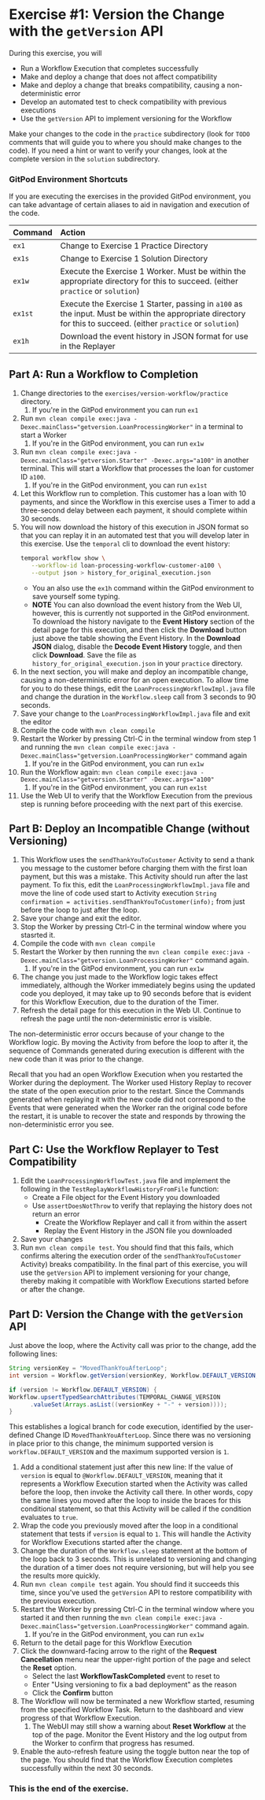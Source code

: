 # Exercise #1: Version the Change with the `getVersion` API

During this exercise, you will

- Run a Workflow Execution that completes successfully
- Make and deploy a change that does not affect compatibility
- Make and deploy a change that breaks compatibility, causing a non-deterministic error
- Develop an automated test to check compatibility with previous executions
- Use the `getVersion` API to implement versioning for the Workflow

Make your changes to the code in the `practice` subdirectory (look for
`TODO` comments that will guide you to where you should make changes to
the code). If you need a hint or want to verify your changes, look at
the complete version in the `solution` subdirectory.

### GitPod Environment Shortcuts

If you are executing the exercises in the provided GitPod environment, you
can take advantage of certain aliases to aid in navigation and execution of
the code.

| Command | Action                                                                                                                                                          |
| :------ | :-------------------------------------------------------------------------------------------------------------------------------------------------------------- |
| `ex1`   | Change to Exercise 1 Practice Directory                                                                                                                         |
| `ex1s`  | Change to Exercise 1 Solution Directory                                                                                                                         |
| `ex1w`  | Execute the Exercise 1 Worker. Must be within the appropriate directory for this to succeed. (either `practice` or `solution`)                                  |
| `ex1st` | Execute the Exercise 1 Starter, passing in `a100` as the input. Must be within the appropriate directory for this to succeed. (either `practice` or `solution`) |
| `ex1h`  | Download the event history in JSON format for use in the Replayer                                                                                               |

## Part A: Run a Workflow to Completion

1. Change directories to the `exercises/version-workflow/practice` directory.
   1. If you're in the GitPod environment you can run `ex1`
1. Run `mvn clean compile exec:java -Dexec.mainClass="getversion.LoanProcessingWorker"`
   in a terminal to start a Worker
   1. If you're in the GitPod environment, you can run `ex1w`
1. Run `mvn clean compile exec:java -Dexec.mainClass="getversion.Starter" -Dexec.args="a100"`
   in another terminal. This will start a Workflow that processes the loan for
   customer ID `a100`.
   1. If you're in the GitPod environment, you can run `ex1st`
1. Let this Workflow run to completion. This customer has a loan
   with 10 payments, and since the Workflow in this exercise uses
   a Timer to add a three-second delay between each payment, it
   should complete within 30 seconds.
1. You will now download the history of this execution in JSON
   format so that you can replay it in an automated test that
   you will develop later in this exercise. Use the `temporal` cli to
   download the event history:
   ```bash
   temporal workflow show \
      --workflow-id loan-processing-workflow-customer-a100 \
      --output json > history_for_original_execution.json
   ```
   - You an also use the `ex1h` command within the GitPod environment to save yourself some typing.
   - **NOTE** You can also download the event history from the Web UI, however, this
     is currently not supported in the GitPod environment. To download the
     history navigate to the **Event History** section
   of the detail page for this execution, and then click the
   **Download** button just above the table showing the Event History.
   In the **Download JSON** dialog, disable the
   **Decode Event History** toggle, and then click **Download**. Save
   the file as `history_for_original_execution.json` in your
   `practice` directory.
1. In the next section, you will make and deploy an incompatible
   change, causing a non-deterministic error for an open execution.
   To allow time for you to do these things, edit the `LoanProcessingWorkflowImpl.java`
   file and change the duration in the `Workflow.sleep` call from
   3 seconds to 90 seconds.
1. Save your change to the `LoanProcessingWorkflowImpl.java` file and exit the editor
1. Compile the code with `mvn clean compile`
1. Restart the Worker by pressing Ctrl-C in the terminal window
   from step 1 and running the `mvn clean compile exec:java -Dexec.mainClass="getversion.LoanProcessingWorker"` command again
   1. If you're in the GitPod environment, you can run `ex1w`
1. Run the Workflow again: `mvn clean compile exec:java -Dexec.mainClass="getversion.Starter" -Dexec.args="a100"`
   1. If you're in the GitPod environment, you can run `ex1st`
1. Use the Web UI to verify that the Workflow Execution from the
   previous step is running before proceeding with the next part
   of this exercise.

## Part B: Deploy an Incompatible Change (without Versioning)

1. This Workflow uses the `sendThankYouToCustomer` Activity to
   send a thank you message to the customer before charging
   them with the first loan payment, but this was a mistake.
   This Activity should run after the last payment. To fix this, edit the `LoanProcessingWorkflowImpl.java`
   file and move the line of code used start to Activity execution
   `String confirmation = activities.sendThankYouToCustomer(info);` from just
   before the loop to just after the loop.
1. Save your change and exit the editor.
1. Stop the Worker by pressing Ctrl-C in the terminal window where you stasrted it.
1. Compile the code with `mvn clean compile`
1. Restart the Worker by then running the
   `mvn clean compile exec:java -Dexec.mainClass="getversion.LoanProcessingWorker"` command again.
   1. If you're in the GitPod environment, you can run `ex1w`
1. The change you just made to the Workflow logic takes effect immediately, although
   the Worker immediately begins using the updated code you
   deployed, it may take up to 90 seconds before that is
   evident for this Workflow Execution, due to the duration of
   the Timer.
1. Refresh the detail page for this execution in the Web UI.
   Continue to refresh the page until the non-deterministic
   error is visible.

The non-deterministic error occurs because of your change to the
Workflow logic. By moving the Activity from before the loop to after
it, the sequence of Commands generated during execution is different
with the new code than it was prior to the change.

Recall that you had an open Workflow Execution when you restarted the
Worker during the deployment. The Worker used History Replay to
recover the state of the open execution prior to the restart. Since
the Commands generated when replaying it with the new code did not
correspond to the Events that were generated when the Worker ran the
original code before the restart, it is unable to recover the state
and responds by throwing the non-deterministic error you see.

## Part C: Use the Workflow Replayer to Test Compatibility

1. Edit the `LoanProcessingWorkflowTest.java` file and implement the following
   in the `TestReplayWorkflowHistoryFromFile` function:
   - Create a File object for the Event History you downloaded
   - Use `assertDoesNotThrow` to verify that replaying the history
     does not return an error
     - Create the Workflow Replayer and call it from within the assert
     - Replay the Event History in the JSON file you downloaded
2. Save your changes
3. Run `mvn clean compile test`. You should find that this fails, which confirms
   altering the execution order of the `sendThankYouToCustomer`
   Activity) breaks compatibility. In the final part of this
   exercise, you will use the `getVersion` API to implement
   versioning for your change, thereby making it compatible
   with Workflow Executions started before or after the change.

## Part D: Version the Change with the `getVersion` API

Just above the loop, where the Activity call was prior to
the change, add the following lines:

```java
String versionKey = "MovedThankYouAfterLoop";
int version = Workflow.getVersion(versionKey, Workflow.DEFAULT_VERSION, 1);

if (version != Workflow.DEFAULT_VERSION) {
Workflow.upsertTypedSearchAttributes(TEMPORAL_CHANGE_VERSION
      .valueSet(Arrays.asList((versionKey + "-" + version))));
}
```

This establishes a logical branch for code execution, identified
by the user-defined Change ID `MovedThankYouAfterLoop`. Since there
was no versioning in place prior to this change, the minimum supported
version is `workflow.DEFAULT_VERSION` and the maximum supported version
is `1`.

1. Add a conditional statement just after this new line: If the value
   of `version` is equal to `@Workflow.DEFAULT_VERSION`, meaning that it
   represents a Workflow Execution started when the Activity was called
   before the loop, then invoke the Activity call there. In other
   words, copy the same lines you moved after the loop to inside the
   braces for this conditional statement, so that this Activity will be
   called if the condition evaluates to `true`.
1. Wrap the code you previously moved after the loop in a
   conditional statement that tests if `version` is equal to
   `1`. This will handle the Activity for Workflow
   Executions started after the change.
1. Change the duration of the `Workflow.sleep` statement at the
   bottom of the loop back to 3 seconds. This is unrelated to
   versioning and changing the duration of a timer does not require versioning,
   but will help you see the results more quickly.
1. Run `mvn clean compile test` again. You should find it succeeds this time,
   since you've used the `getVersion` API to restore compatibility with
   the previous execution.
1. Restart the Worker by pressing Ctrl-C in the terminal
   window where you started it and then running the `mvn clean compile exec:java -Dexec.mainClass="getversion.LoanProcessingWorker"` command again.
   1. If you're in the GitPod environment, you can run `ex1w`
1. Return to the detail page for this Workflow Execution
1. Click the downward-facing arrow to the right of the
   **Request Cancellation** menu near the upper-right portion of
   the page and select the **Reset** option.
   - Select the last **WorkflowTaskCompleted** event to reset to
   - Enter "Using versioning to fix a bad deployment" as the reason
   - Click the **Confirm** button
1. The Workflow will now be terminated a new Workflow started, resuming from
   the specified Workflow Task. Return to the dashboard and view progress of
   that Workflow Execution.
   1. The WebUI may still show a warning about **Reset Workflow** at the top of
      the page. Monitor the Event History and the log output from the Worker to
      confirm that progress has resumed.
1. Enable the auto-refresh feature using the toggle button near
   the top of the page. You should find that the Workflow Execution
   completes successfully within the next 30 seconds.

### This is the end of the exercise.
